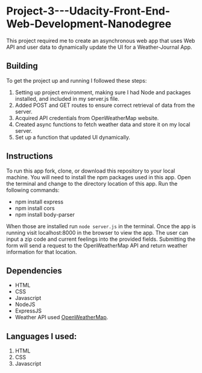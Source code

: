 # Project-3---Udacity-Front-End-Web-Development-Nanodegree
This project required me to create an asynchronous web app that uses Web API and user data to dynamically update the UI for a Weather-Journal App.

## Building
To get the project up and running I followed these steps:

1. Setting up project environment, making sure I had Node and packages installed, and included in my server.js file.
2. Added POST and GET routes to ensure correct retrieval of  data from the server.
3. Acquired API credentials from OpenWeatherMap website.
4. Created async functions to fetch weather data and store it on my local server.
5. Set up a function that updated UI dynamically.

## Instructions

To run this app fork, clone, or download this repository to your local machine. You will need to install the npm packages used in this app. Open the terminal and change to the directory location of this app. Run the following commands:

* npm install express
* npm install cors
* npm install body-parser

When those are installed run `node server.js` in the terminal. Once the app is running visit localhost:8000 in the browser to view the app. The user can input a zip code and current feelings into the provided fields. Submitting the form will send a request to the OpenWeatherMap API and return weather information for that location.

## Dependencies

* HTML
* CSS
* Javascript
* NodeJS
* ExpressJS
* Weather API used [OpenWeatherMap](https://openweathermap.org/).

## Languages I used: 
1. HTML
2. CSS
3. Javascript
